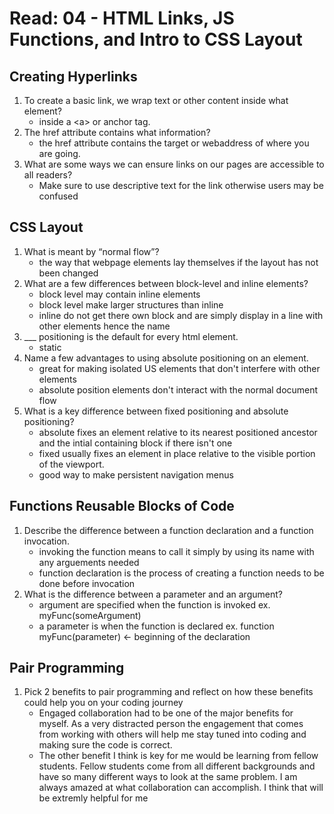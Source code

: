 # Read: 04 - HTML Links, JS Functions, and Intro to CSS Layout

## Creating Hyperlinks

1. To create a basic link, we wrap text or other content inside what element?
   * inside a \<a> or anchor tag.
2. The href attribute contains what information?
   * the href attribute contains the target or webaddress of where you are going.
3. What are some ways we can ensure links on our pages are accessible to all readers?
   * Make sure to use descriptive text for the link otherwise users may be confused

## CSS Layout

1. What is meant by “normal flow”?
   * the way that webpage elements lay themselves if the layout has not been changed
2. What are a few differences between block-level and inline elements?
   * block level may contain inline elements
   * block level make larger structures than inline
   * inline do not get there own block and are simply display in a line with other elements hence the name
3. ___ positioning is the default for every html element.
   * static
4. Name a few advantages to using absolute positioning on an element.
   * great for making isolated US elements that don't interfere with other elements
   * absolute position elements don't interact with the normal document flow
5. What is a key difference between fixed positioning and absolute positioning?
   * absolute fixes an element relative to its nearest positioned ancestor and the intial containing block if there isn't one
   * fixed usually fixes an element in place relative to the visible portion of the viewport.
   * good way to make persistent navigation menus

## Functions Reusable Blocks of Code

1. Describe the difference between a function declaration and a function invocation.
   * invoking the function means to call it simply by using its name with any arguements needed
   * function declaration is the process of creating a function needs to be done before invocation
2. What is the difference between a parameter and an argument?
   * argument are specified when the function is invoked ex. myFunc(someArgument)
   * a parameter is when the function is declared ex. function myFunc(parameter) <- beginning of the declaration

## Pair Programming

1. Pick 2 benefits to pair programming and reflect on how these benefits could help you on your coding journey
   * Engaged collaboration had to be one of the major benefits for myself. As a very distracted person the engagement that comes from working with others will help me stay tuned into coding and making sure the code is correct.
   * The other benefit I think is key for me would be learning from fellow students. Fellow students come from all different backgrounds and have so many different ways to look at the same problem. I am always amazed at what collaboration can accomplish. I think that will be extremly helpful for me

